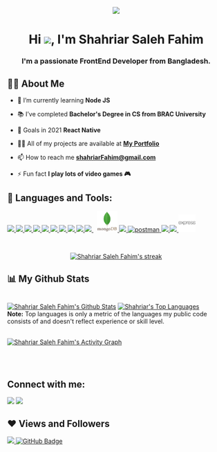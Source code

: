 <p align="center"><img width="500px" height="auto" src="https://i.imgur.com/5AxnaBV.gif" /></p>

<h1 align="center">Hi <img src="https://raw.githubusercontent.com/MartinHeinz/MartinHeinz/master/wave.gif" width="30px">,  I'm Shahriar Saleh Fahim</h1>
<h3 align="center">I'm a passionate FrontEnd Developer from Bangladesh.</h3>

## 🙋‍♂️ About Me

- 🌱 I’m currently learning **Node JS**

- 📚 I’ve completed **Bachelor's Degree in CS from BRAC University**

- 🥅 Goals in 2021 **React Native**

- 👨‍💻 All of my projects are available at **[My Portfolio](https://shahriarfahim.web.app/)**

- 📫 How to reach me **shahriarFahim@gmail.com**

- ⚡ Fun fact **I play lots of video games 🎮**

## 🚀 Languages and Tools:

<p align="left"> 
    <a href="https://reactjs.org/" target="_blank"> <img src="https://img.icons8.com/color/48/000000/react-native.png"/> </a>
    <a href="https://www.typescriptlang.org/" target="_blank"> <img src="https://img.icons8.com/color/48/000000/javascript.png"/> </a> 
     <a href="https://developer.mozilla.org/en-US/docs/Web/JavaScript" target="_blank"> <img src="https://img.icons8.com/color/48/000000/typescript.png"/> </a> 
    <a href="https://www.w3.org/html/" target="_blank"> <img src="https://img.icons8.com/color/48/000000/html-5.png"/> </a> 
    <a href="https://www.w3schools.com/css/" target="_blank"> <img src="https://img.icons8.com/color/48/000000/css3.png"/> </a> 
    <a href="https://tailwindcss.com/" target="_blank"> <img src="https://www.vectorlogo.zone/logos/tailwindcss/tailwindcss-ar21.svg"/> </a> 
    <a href="https://material-ui.com/" target="_blank"> <img src="https://img.icons8.com/color/48/000000/material-ui.png"/> </a> 
    <a href="https://sass-lang.com/" target="_blank"> <img src="https://img.icons8.com/color/48/000000/sass.png"/> </a> 
    <a href="https://getbootstrap.com" target="_blank"> <img src="https://img.icons8.com/color/48/000000/bootstrap.png"/> </a> 
    <a style="padding-right:8px;" href="https://nodejs.org" target="_blank"> <img src="https://img.icons8.com/color/48/000000/nodejs.png"/> </a> 
    <a href="https://www.mongodb.com/" target="_blank"> <img src="https://raw.githubusercontent.com/devicons/devicon/master/icons/mongodb/mongodb-original-wordmark.svg" alt="mongodb" width="48" height="48"/> </a> 
    <a href="https://firebase.google.com/" target="_blank"> <img src="https://img.icons8.com/color/48/000000/firebase.png"/> </a> 
    <a href="https://postman.com" target="_blank"> <img src="https://www.vectorlogo.zone/logos/getpostman/getpostman-icon.svg" alt="postman" width="45" height="45"/> </a>   
    <a href="https://git-scm.com/" target="_blank"> <img src="https://img.icons8.com/color/48/000000/git.png"/> </a> 
    <a href="https://redux.js.org" target="_blank"> <img src="https://img.icons8.com/color/48/000000/redux.png"/> </a>
    <a href="https://expressjs.com" target="_blank"> <img src="https://raw.githubusercontent.com/devicons/devicon/master/icons/express/express-original-wordmark.svg" alt="express" width="40" height="40"/> </a>
</p>

<!-- [![React Badge](https://img.shields.io/badge/-React-61DBFB?style=for-the-badge&labelColor=black&logo=react&logoColor=61DBFB)](#)  [![Javascript Badge](https://img.shields.io/badge/-Javascript-F0DB4F?style=for-the-badge&labelColor=black&logo=javascript&logoColor=F0DB4F)](#) [![Typescript Badge](https://img.shields.io/badge/-Typescript-007acc?style=for-the-badge&labelColor=black&logo=typescript&logoColor=007acc)](#) [![Nodejs Badge](https://img.shields.io/badge/-Nodejs-3C873A?style=for-the-badge&labelColor=black&logo=node.js&logoColor=3C873A)](#) [![GraphQL Badge](https://img.shields.io/badge/-GraphQl-e535ab?style=for-the-badge&labelColor=black&logo=node.js&logoColor=e535ab)](#) -->
<br/>

<p align="center">
    <a href="https://github.com/Fahim04blue/github-readme-streak-stats">
        <img title="🔥 Get streak stats for your profile at git.io/streak-stats" alt="Shahriar Saleh Fahim's streak" src="https://github-readme-streak-stats.herokuapp.com/?user=Fahim04blue&theme=tokyonight&hide_border=true&stroke=0000"/>
    </a>
</p>

## 📊 My Github Stats

  <br/>
    <a href="https://github.com/Fahim04blue/github-readme-stats"><img alt="Shahriar Saleh Fahim's Github Stats" src="https://github-readme-stats.vercel.app/api?username=Fahim04blue&show_icons=true&count_private=true&theme=tokyonight&hide_border=true&bg_color=0D1117" /></a>
  <a href="https://github.com/Fahim04blue/github-readme-stats"><img alt="Shahriar's Top Languages" src="https://github-readme-stats.vercel.app/api/top-langs/?username=Fahim04blue&langs_count=8&count_private=true&layout=compact&theme=tokyonight&hide_border=true&bg_color=0D1117" /></a>
  <br/>
  <b>Note:</b> Top languages is only a metric of the languages my public code consists of and doesn't reflect experience or skill level.

<br/>
<br/>

<a href="https://github.com/Fahim04blue/github-readme-activity-graph"><img alt="Shahriar Saleh Fahim's Activity Graph" src="https://activity-graph.herokuapp.com/graph?username=Fahim04blue&theme=xcode&hide_border=true" /></a>

<br/>
<br/>

## Connect with me:

<p align="left">

<a href = "https://www.linkedin.com/in/shahriarfahim04/"><img src="https://img.icons8.com/fluent/48/000000/linkedin.png"/></a>
<a href = "https://dev.to/fahim04blue"><img src="https://www.vectorlogo.zone/logos/devto/devto-ar21.svg"/></a>

</p>

## ❤ Views and Followers

<a href="https://github.com/Meghna-DAS/github-profile-views-counter">
    <img src="https://komarev.com/ghpvc/?username=Fahim04blue">
</a>
<a href="https://github.com/Fahim04blue?tab=followers"><img src="https://img.shields.io/github/followers/Fahim04blue?label=Followers&style=social" alt="GitHub Badge"></a>
